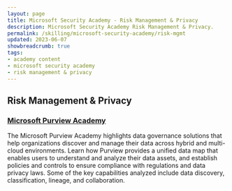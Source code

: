 ```yaml
---
layout: page
title: Microsoft Security Academy - Risk Management & Privacy
description: Microsoft Security Academy Risk Management & Privacy.
permalink: /skilling/microsoft-security-academy/risk-mgmt
updated: 2023-06-07
showbreadcrumb: true
tags: 
- academy content
- microsoft security academy
- risk management & privacy
---
```


## Risk Management & Privacy

### [Microsoft Purview Academy](/PartnerResources/skilling/microsoft-security-academy/purview-academy)
The Microsoft Purview Academy highlights data governance solutions that help organizations discover and manage their data across hybrid and multi-cloud environments. Learn how Purview provides a unified data map that enables users to understand and analyze their data assets, and establish policies and controls to ensure compliance with regulations and data privacy laws. Some of the key capabilities analyzed include data discovery, classification, lineage, and collaboration.
